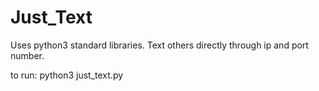 # Just_Text
Uses python3 standard libraries. Text others directly through ip and port number.

to run: python3 just_text.py
